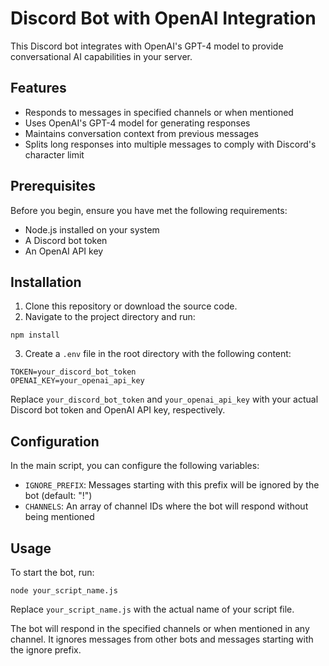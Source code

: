 # Discord Bot with OpenAI Integration

This Discord bot integrates with OpenAI's GPT-4 model to provide conversational AI capabilities in your server.

## Features

- Responds to messages in specified channels or when mentioned
- Uses OpenAI's GPT-4 model for generating responses
- Maintains conversation context from previous messages
- Splits long responses into multiple messages to comply with Discord's character limit

## Prerequisites

Before you begin, ensure you have met the following requirements:

- Node.js installed on your system
- A Discord bot token
- An OpenAI API key

## Installation

1. Clone this repository or download the source code.
2. Navigate to the project directory and run:

```
npm install
```

3. Create a `.env` file in the root directory with the following content:

```
TOKEN=your_discord_bot_token
OPENAI_KEY=your_openai_api_key
```

Replace `your_discord_bot_token` and `your_openai_api_key` with your actual Discord bot token and OpenAI API key, respectively.

## Configuration

In the main script, you can configure the following variables:

- `IGNORE_PREFIX`: Messages starting with this prefix will be ignored by the bot (default: "!")
- `CHANNELS`: An array of channel IDs where the bot will respond without being mentioned

## Usage

To start the bot, run:

```
node your_script_name.js
```

Replace `your_script_name.js` with the actual name of your script file.

The bot will respond in the specified channels or when mentioned in any channel. It ignores messages from other bots and messages starting with the ignore prefix.
